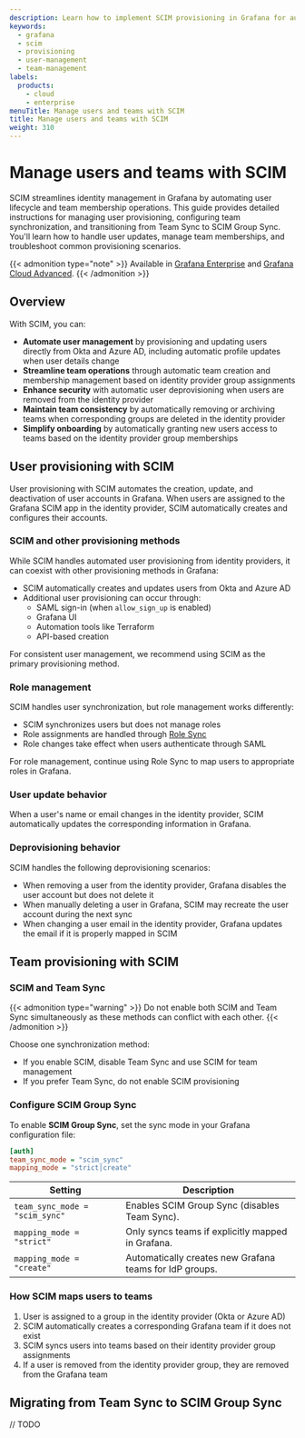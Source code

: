 ```yaml
---
description: Learn how to implement SCIM provisioning in Grafana for automated user and team synchronization. SCIM integrates with identity providers like Okta and Azure AD to streamline user management, automate team provisioning, and replace Team Sync.
keywords:
  - grafana
  - scim
  - provisioning
  - user-management
  - team-management
labels:
  products:
    - cloud
    - enterprise
menuTitle: Manage users and teams with SCIM
title: Manage users and teams with SCIM
weight: 310
---
```


# Manage users and teams with SCIM

SCIM streamlines identity management in Grafana by automating user lifecycle and team membership operations. This guide provides detailed instructions for managing user provisioning, configuring team synchronization, and transitioning from Team Sync to SCIM Group Sync. You'll learn how to handle user updates, manage team memberships, and troubleshoot common provisioning scenarios.

{{< admonition type="note" >}}
Available in [Grafana Enterprise](../../../introduction/grafana-enterprise/) and [Grafana Cloud Advanced](/docs/grafana-cloud/).
{{< /admonition >}}

## Overview

With SCIM, you can:

- **Automate user management** by provisioning and updating users directly from Okta and Azure AD, including automatic profile updates when user details change
- **Streamline team operations** through automatic team creation and membership management based on identity provider group assignments
- **Enhance security** with automatic user deprovisioning when users are removed from the identity provider
- **Maintain team consistency** by automatically removing or archiving teams when corresponding groups are deleted in the identity provider
- **Simplify onboarding** by automatically granting new users access to teams based on the identity provider group memberships

## User provisioning with SCIM

User provisioning with SCIM automates the creation, update, and deactivation of user accounts in Grafana. When users are assigned to the Grafana SCIM app in the identity provider, SCIM automatically creates and configures their accounts.

### SCIM and other provisioning methods

While SCIM handles automated user provisioning from identity providers, it can coexist with other provisioning methods in Grafana:

- SCIM automatically creates and updates users from Okta and Azure AD
- Additional user provisioning can occur through:
  - SAML sign-in (when `allow_sign_up` is enabled)
  - Grafana UI
  - Automation tools like Terraform
  - API-based creation

For consistent user management, we recommend using SCIM as the primary provisioning method.

### Role management

SCIM handles user synchronization, but role management works differently:

- SCIM synchronizes users but does not manage roles
- Role assignments are handled through [Role Sync](../../configure-authentication/saml#configure-role-sync)
- Role changes take effect when users authenticate through SAML

For role management, continue using Role Sync to map users to appropriate roles in Grafana.

### User update behavior

When a user's name or email changes in the identity provider, SCIM automatically updates the corresponding information in Grafana.

### Deprovisioning behavior

SCIM handles the following deprovisioning scenarios:

- When removing a user from the identity provider, Grafana disables the user account but does not delete it
- When manually deleting a user in Grafana, SCIM may recreate the user account during the next sync
- When changing a user email in the identity provider, Grafana updates the email if it is properly mapped in SCIM

## Team provisioning with SCIM

### SCIM and Team Sync

{{< admonition type="warning" >}}
Do not enable both SCIM and Team Sync simultaneously as these methods can conflict with each other.
{{< /admonition >}}

Choose one synchronization method:

- If you enable SCIM, disable Team Sync and use SCIM for team management
- If you prefer Team Sync, do not enable SCIM provisioning

### Configure SCIM Group Sync

To enable **SCIM Group Sync**, set the sync mode in your Grafana configuration file:

```ini
[auth]
team_sync_mode = "scim_sync"
mapping_mode = "strict|create"
```

| **Setting**                    | **Description**                                         |
| ------------------------------ | ------------------------------------------------------- |
| `team_sync_mode = "scim_sync"` | Enables SCIM Group Sync (disables Team Sync).           |
| `mapping_mode = "strict"`      | Only syncs teams if explicitly mapped in Grafana.       |
| `mapping_mode = "create"`      | Automatically creates new Grafana teams for IdP groups. |

### How SCIM maps users to teams

1. User is assigned to a group in the identity provider (Okta or Azure AD)
2. SCIM automatically creates a corresponding Grafana team if it does not exist
3. SCIM syncs users into teams based on their identity provider group assignments
4. If a user is removed from the identity provider group, they are removed from the Grafana team

## Migrating from Team Sync to SCIM Group Sync

// TODO
